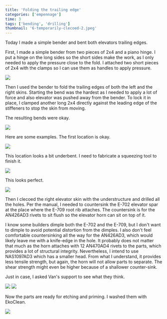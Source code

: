 ```yaml
---
title: 'Folding the trailing edge'
categories: ['empennage']
time: 3
tags: ['bending', 'drilling']
thumbnail: '6-temporarily-clecoed-2.jpeg'
---
```


Today I made a simple bender and bent both elevators trailing edges.

<!-- more -->

First, I made a simple bender from two pieces of 2x4 and a piano hinge. I put a hinge on the long sides so the short sides make the work, as I only needed to apply the pressure close to the fold. I attached two short pieces of 2x4 with the clamps so I can use them as handles to apply pressure.

![](0-the-bender.jpeg)

Then I used the bender to fold the trailing edges of both the left and the right skins. Starting the bend was the hardest as I needed to apply a lot of force and also elevator was pushed away from the bender. To lock it in place, I clamped another long 2x4 directly against the leading edge of the stiffeners to stop the skin from moving.

The resulting bends were okay.

![](1-folded-elevator.jpeg)

Here are some examples. The first location is okay.

![](2-bent-edge.jpeg)

This location looks a bit underbent. I need to fabricate a squeezing tool to finish it.

![](3-underbent-edge.jpeg)

This looks perfect.

![](4-perfect-edge.jpeg)

Then I clecoed the right elevator skin with the understructure and drilled all the holes. Per the manual, I needed to countersink the E-702 elevator spar at the place where the E-709 root rib attaches. The countersink is for the AN426AD3 rivets to sit flush so the elevator horn can sit on top of it.

I know some builders dimple both the E-702 and the E-709, but I don't want to dimple to avoid potential distortion from the dimples. I also don't feel comfortable countersinking all the way for the AN426AD3, which would likely leave me with a knife-edge in the hole. It probably does not matter that much as the horn attaches with 12 AN470AD4 rivets to the parts, which provides a lot of structural integrity. Nevertheless, I intend to use NAS1097AD3 which has a smaller head. From what I understand, it provides less tensile strength, but again, the horn will not allow parts to separate. The shear strength might even be higher because of a shallower counter-sink.

Just in case, I asked Van's support to see what they think.

![](5-temporarily-clecoed.jpeg)
![](6-temporarily-clecoed-2.jpeg)

Now the parts are ready for etching and priming. I washed them with EkoClean.

![](7-parts-prepared.jpeg)
